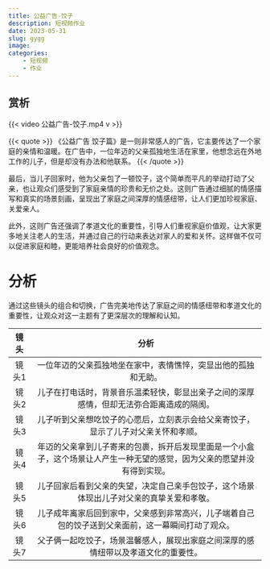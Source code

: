 ```yaml
---
title: 公益广告-饺子
description: 短视频作业
date: 2023-05-31
slug: gygg
image:
categories:
    - 短视频
    - 作业
---
```

## 赏析

{{< video 公益广告-饺子.mp4 v >}}

{{< quote >}}
《公益广告 饺子篇》是一则非常感人的广告，它主要传达了一个家庭的亲情和温暖。在广告中，一位年迈的父亲孤独地生活在家里，他想念远在外地工作的儿子，但是却没有办法和他联系。
{{< /quote >}}


最后，当儿子回家时，他为父亲包了一顿饺子，这个简单而平凡的举动打动了父亲，也让观众们感受到了家庭亲情的珍贵和无价之处。这则广告通过细腻的情感描写和真实的场景刻画，呈现出了家庭之间深厚的情感纽带，让人们更加珍视家庭、关爱亲人。

此外，这则广告还强调了孝道文化的重要性，引导人们重视家庭价值观，让大家更多地关注老人的生活，并通过自己的行动来表达对家人的爱和关怀。这样做不仅可以促进家庭和睦，更能培养社会良好的价值观念。




# 分析

通过这些镜头的组合和切换，广告完美地传达了家庭之间的情感纽带和孝道文化的重要性，让观众对这一主题有了更深层次的理解和认知。


| 镜头 | 分析 | 
|:----:|:----:|
| 镜头1 |一位年迈的父亲孤独地坐在家中，表情憔悴，突显出他的孤独和无助。| 
| 镜头2     |儿子在打电话时，背景音乐温柔轻快，彰显出亲子之间的深厚感情，但却无法弥合距离造成的隔阂。|     
| 镜头3     |儿子听到父亲想吃饺子的心愿后，立刻表示会给父亲寄饺子，显示了儿子对父亲关怀和孝顺。|  
| 镜头4     |年迈的父亲拿到儿子寄来的包裹，拆开后发现里面是一个小盒子，这个场景让人产生一种无望的感觉，因为父亲的愿望并没有得到实现。|  
|   镜头5  |儿子回家后看到父亲的失望，决定自己亲手包饺子，这个场景体现出儿子对父亲的真挚关爱和孝敬。|  
|  镜头6   |儿子成年离家后回到家中，父亲感到非常高兴，儿子端着自己包的饺子送到父亲面前，这一幕瞬间打动了观众。|  
|    镜头7  |父子俩一起吃饺子，场景温馨感人，展现出家庭之间深厚的感情纽带以及孝道文化的重要性。|  
